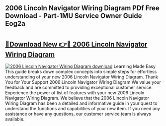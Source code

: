 ## 2006 Lincoln Navigator Wiring Diagram PDf Free Download - Part-1MU Service Owner Guide Eog2a

# <h2><a href="http://dfn6x1.blite.top/?on=2006+Lincoln+Navigator+Wiring+Diagram">🔗Download New 👉🔴 2006 Lincoln Navigator Wiring Diagram</a></h2>

[![2006 Lincoln Navigator Wiring Diagram download](https://i.imgur.com/lujVjoI.png)](http://dfn6x1.blite.top/?on=2006+Lincoln+Navigator+Wiring+Diagram)
Learning Made Easy This guide breaks down complex concepts into simple steps for effortless understanding of your new 2006 Lincoln Navigator Wiring Diagram. Thank You for Your Support 2006 Lincoln Navigator Wiring Diagram We value your feedback and are committed to providing exceptional customer service. Experience the power of list of features with your new 2006 Lincoln Navigator Wiring Diagram. We believe that the 2006 Lincoln Navigator Wiring Diagram has been a detailed and informative guide in your quest to understand the functions and capabilities of your new item. If you need any assistance or have any questions, our customer service team is always available.
